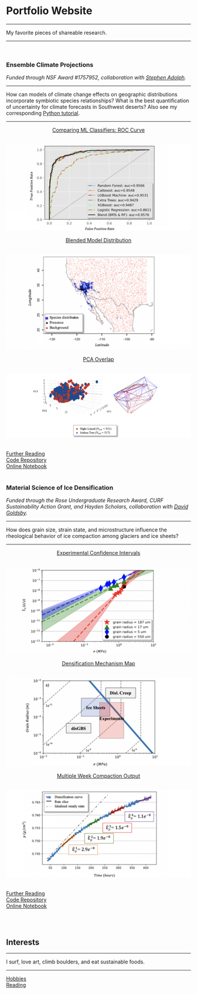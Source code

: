 # Portfolio Website

---

My favorite pieces of shareable research. 

---

<br>


### Ensemble Climate Projections 

*Funded through NSF Award #1757952, collaboration with <a target="_blank" rel="noopener noreferrer" href="https://www.hmc.edu/biology/faculty-staff/stephen-c-adolph/">Stephen Adolph</a>.*

---

How can models of climate change effects on geographic distributions incorporate symbiotic species relationships? What is the best quantification of uncertainty for climate forecasts in Southwest deserts? Also see my corresponding <a target="_blank" rel="noopener noreferrer" href="https://daniel-furman.github.io/py-sdms-tutorial/">Python tutorial</a>.

---

<p align="center"><ins><a target="_blank" rel="noopener noreferrer" href="https://github.com/daniel-furman/ensemble-climate-projections/blob/main/ML_sdms_predict.py">Comparing ML Classifiers: ROC Curve</a></ins></p><br>
<img src="images/auc.png?raw=true"/>
<p align="center"><ins><a target="_blank" rel="noopener noreferrer" href="https://github.com/daniel-furman/ensemble-climate-projections/blob/main/sdms_2020.R">Blended Model Distribution</a></ins></p><br>
<img src="images/range.png?raw=true"/>
<p align="center"><ins><a target="_blank" rel="noopener noreferrer" href="https://github.com/daniel-furman/ensemble-climate-projections/blob/main/pca.R">PCA Overlap</a></ins></p><br>
<img src="images/pca.png?raw=true"/><br><br>

<a target="_blank" rel="noopener noreferrer" href="https://drive.google.com/drive/folders/15nZUMuGLiINuhSuP6DJ6hg27YKZxeC9A?usp=sharing">Further Reading</a><br>
<a target="_blank" rel="noopener noreferrer" href="https://github.com/daniel-furman/ensemble-climate-projections">Code Repository</a><br>
<a target="_blank" rel="noopener noreferrer" href="https://nbviewer.jupyter.org/github/daniel-furman/ensemble-climate-projections/blob/main/Comparing_MLs.ipynb">Online Notebook</a>
<br><br>

### Material Science of Ice Densification

*Funded through the Rose Undergraduate Research Award, CURF Sustainability Action Grant, and Hayden Scholars, collaboration with <a target="_blank" rel="noopener noreferrer" href="https://earth.sas.upenn.edu/people/david-l-goldsby">David Goldsby</a>.*

---

How does grain size, strain state, and microstructure influence the rheological behavior of ice compaction among glaciers and ice sheets?

---

<p align="center"><ins><a target="_blank" rel="noopener noreferrer" href="https://github.com/daniel-furman/Furman-and-Goldsby-2020-GRL/blob/master/exp_confidence_intervals.py">Experimental Confidence Intervals</a></ins></p><br>
<img src="images/exp-interv.png?raw=true"/>
<p align="center"><ins><a target="_blank" rel="noopener noreferrer" href="https://github.com/daniel-furman/Furman-and-Goldsby-2020-GRL/blob/master/mechanism_maps.py">Densification Mechanism Map</a></ins></p><br>
<img src="images/map.png?raw=true"/>
<p align="center"><ins><a target="_blank" rel="noopener noreferrer" href="https://github.com/daniel-furman/Furman-and-Goldsby-2020-GRL/blob/master/dens_multiweek.py">Multiple Week Compaction Output</a></ins></p><br>
<img src="images/multi.png?raw=true"/><br><br>

<a target="_blank" rel="noopener noreferrer" href="https://drive.google.com/drive/u/2/folders/1eDXEeZ1x04-mp7oUI9cQi2PNBXxXor5x">Further Reading</a><br>
<a target="_blank" rel="noopener noreferrer" href="https://github.com/daniel-furman/Furman-and-Goldsby-2020-GRL">Code Repository</a><br>
<a target="_blank" rel="noopener noreferrer" href="https://nbviewer.jupyter.org/github/daniel-furman/Furman-and-Goldsby/blob/master/Firn_notebook.ipynb">Online Notebook</a>


<br><br>

## Interests

---

I surf, love art, climb boulders, and eat sustainable foods. 

---

[Hobbies](activities.md)<br>
[Reading](reading.md)




